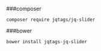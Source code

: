 
###composer
```console
composer require jqtags/jq-slider
```

###bower
```
bower install jqtags-jq-slider
```